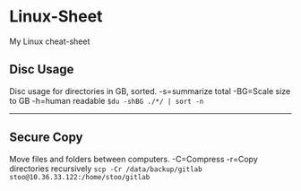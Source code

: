 # Linux-Sheet
My Linux cheat-sheet
## Disc Usage
Disc usage for directories in GB, sorted.
-s=summarize total -BG=Scale size to GB  -h=human readable
`$du -shBG ./*/ | sort -n`
___
## Secure Copy
Move files and folders between computers.
-C=Compress -r=Copy directories recursively
`scp -Cr /data/backup/gitlab stoo@10.36.33.122:/home/stoo/gitlab`

